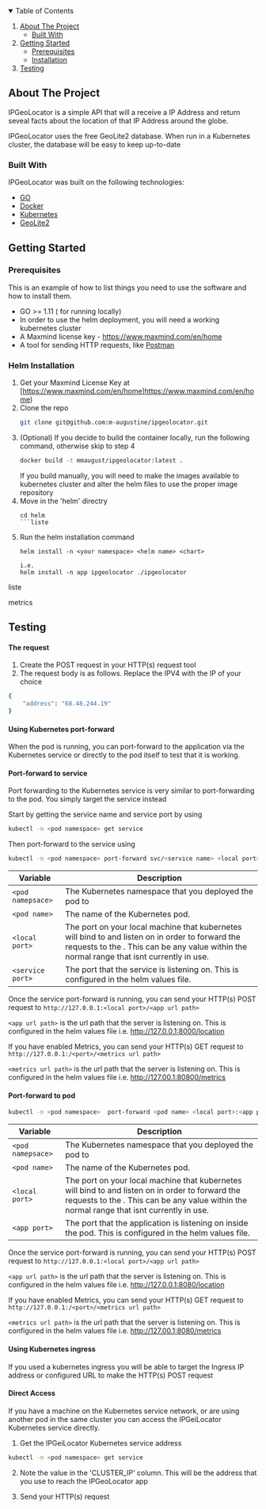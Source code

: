 <!-- TABLE OF CONTENTS -->
<details open="open">
  <summary>Table of Contents</summary>
  <ol>
    <li>
      <a href="#about-the-project">About The Project</a>
      <ul>
        <li><a href="#built-with">Built With</a></li>
      </ul>
    </li>
    <li>
      <a href="#getting-started">Getting Started</a>
      <ul>
        <li><a href="#prerequisites">Prerequisites</a></li>
        <li><a href="#installation">Installation</a></li>
      </ul>
    </li>
    <li><a href="#Testing">Testing</a></li>
  </ol>
</details>



<!-- ABOUT THE PROJECT -->
## About The Project

IPGeoLocator is a simple API that will a receive a IP Address and return seveal facts about the location of that IP Address around the globe.

IPGeoLocator uses the free GeoLite2 database. When run in a Kubernetes cluster, the database will be easy to keep up-to-date

### Built With

IPGeoLocator was built on the following technologies:
* [GO](https://golang.org/)
* [Docker](https://www.docker.com/)
* [Kubernetes](https://kubernetes.io/)
* [GeoLite2](https://www.maxmind.com/en/home)



<!-- GETTING STARTED -->
## Getting Started

### Prerequisites

This is an example of how to list things you need to use the software and how to install them.
* GO >= 1.11 ( for running locally)
* In order to use the helm deployment, you will need a working kubernetes cluster
* A Maxmind license key - https://www.maxmind.com/en/home
* A tool for sending HTTP requests, like [Postman](https://www.postman.com/downloads/)

### Helm  Installation

1. Get your Maxmind License Key at [https://www.maxmind.com/en/home]https://www.maxmind.com/en/home)
2. Clone the repo
   ```sh
   git clone git@github.com:m-augustine/ipgeolocator.git
   
3. (Optional) If you decide to build the container locally, run the following command, otherwise skip to step 4
   ```sh
   docker build -t mmaugust/ipgeolocator:latest .
   ```
   If you build manually, you will need to make the images available to kubernetes cluster and alter the helm files to use the proper image repository
4. Move in the 'helm' directry
   ```JS
   cd helm
   ```liste
5. Run the helm installation command
   ```JS
   helm install -n <your namespace> <helm name> <chart>
   
   i.e.
   helm install -n app ipgeolocator ./ipgeolocator
   ```
liste
<!-- USAGE EXAMPLES -->metrics
## Testing

#### The request
1. Create the POST request in your HTTP(s) request tool
2. The request body is as follows. Replace the IPV4 with the IP of your choice
```sh
{
	"address": "68.48.244.19"
}
   ```
#### Using Kubernetes port-forward
When the pod is running, you can port-forward to the application via the Kubernetes service or directly to the pod itself to test that it is working. 

#### Port-forward to service

Port forwarding to the Kubernetes service is very similar to port-forwarding to the pod. You simply target the service instead

Start by getting the service name and service port by using
```sh
kubectl -n <pod namespace> get service
   ```
   
 Then port-forward to the service using
 ```sh
kubectl -n <pod namespace> port-forward svc/<service name> <local port>:<service port>
   ```
     
Variable | Description
------------ | -------------
```<pod namepsace>``` | The Kubernetes namespace that you deployed the pod to
```<pod name>``` | The name of the Kubernetes pod.
```<local port>``` |  The port on your local machine that kubernetes will bind to and listen on in order to forward the requests to the <app port>. This can be any value within the normal range that isnt currently in use. 
```<service port>``` | The port that the service is listening on. This is configured in the helm values file.
  
 Once the service port-forward is running, you can send your HTTP(s) POST request to ```http://127.0.0.1:<local port>/<app url path>```
 
  ```<app url path>``` is the url path that the server is listening on. This is configured in the helm values file
  i.e.   http://127.0.0.1:8000/location
  
  If you have enabled Metrics, you can send your HTTP(s) GET request to ```http://127.0.0.1:/<port>/<metrics url path>```
  
  ```<metrics url path>``` is the url path that the server is listening on. This is configured in the helm values file
  i.e. http://127.00.1:80800/metrics
  
  

#### Port-forward to pod
```sh
kubectl -n <pod namespace>  port-forward <pod name> <local port>:<app port>
   ```
   
Variable | Description
------------ | -------------
```<pod namepsace>``` | The Kubernetes namespace that you deployed the pod to
```<pod name>``` | The name of the Kubernetes pod.
```<local port>``` |  The port on your local machine that kubernetes will bind to and listen on in order to forward the requests to the <app port>. This can be any value within the normal range that isnt currently in use. 
```<app port>``` | The port that the application is listening on inside the pod. This is configured in the helm values file.
  

 Once the service port-forward is running, you can send your HTTP(s) POST request to ```http://127.0.0.1:<local port>/<app url path>```
 
  ```<app url path>``` is the url path that the server is listening on. This is configured in the helm values file
  i.e.   http://127.0.0.1:8080/location
  
  If you have enabled Metrics, you can send your HTTP(s) GET request to ```http://127.0.0.1:/<port>/<metrics url path>```
  
  ```<metrics url path>``` is the url path that the server is listening on. This is configured in the helm values file
  i.e. http://127.00.1:8080/metrics

#### Using Kubernetes ingress

If you used a kubernetes ingress you will be able to target the Ingress IP address or configured URL  to make the HTTP(s) POST request

#### Direct Access

If you have a machine on the Kubernetes service network, or are using another pod in the same cluster you can access the IPGeiLocator Kubernetes service directly.

1. Get the IPGeiLocator Kubernetes service address
```sh
kubectl -n <pod namespace> get service
```
2. Note the value in the 'CLUSTER_IP' column. This will be the address that you use to reach the IPGeoLocator app

3. Send your HTTP(s) request







